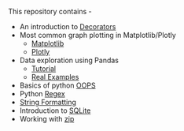 This repository contains - 
* An introduction to [Decorators](https://colab.research.google.com/github/uditmanav17/CoreySchafer/blob/master/Decorators/Decorators.ipynb)
* Most common graph plotting in Matplotlib/Plotly
	* [Matplotlib](https://colab.research.google.com/github/uditmanav17/CoreySchafer/blob/master/Matplotlib-plotly/Matplotlib.ipynb)
	* [Plotly](https://colab.research.google.com/github/uditmanav17/CoreySchafer/blob/master/Matplotlib-plotly/Plotly.ipynb)
* Data exploration using Pandas
	* [Tutorial](https://colab.research.google.com/github/uditmanav17/CoreySchafer/blob/master/Pandas/Pandas_Tutorial.ipynb)
	* [Real Examples](https://colab.research.google.com/github/uditmanav17/CoreySchafer/blob/master/Pandas/Pandas_Real_World_Examples.ipynb)
* Basics of python [OOPS](https://colab.research.google.com/github/uditmanav17/CoreySchafer/blob/master/Python%20OOPS/Python_OOP_Tutorial.ipynb)
* Python [Regex](https://colab.research.google.com/github/uditmanav17/CoreySchafer/blob/master/Python%20Regex/regex.ipynb)
* [String Formatting](https://colab.research.google.com/github/uditmanav17/CoreySchafer/blob/master/String%20Formatting/String%20Formatting.ipynb)
* Introduction to [SQLite](https://colab.research.google.com/github/uditmanav17/CoreySchafer/blob/master/sqlite3/SQLite.ipynb)
* Working with [zip](https://colab.research.google.com/github/uditmanav17/CoreySchafer/blob/master/zip/zips.ipynb)
